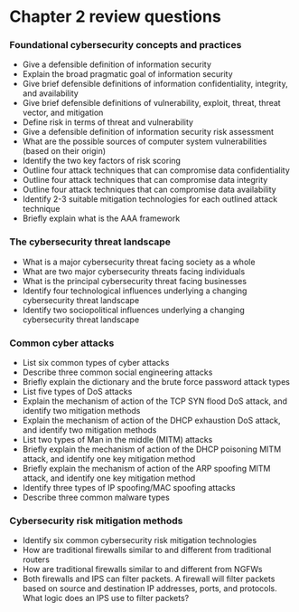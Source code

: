 # Chapter 2 review questions

### Foundational cybersecurity concepts and practices

* Give a defensible definition of information security
* Explain the broad pragmatic goal of information security
* Give brief defensible definitions of information confidentiality, integrity, and availability
* Give brief defensible definitions of vulnerability, exploit, threat, threat vector, and mitigation
* Define risk in terms of threat and vulnerability&#x20;
* Give a defensible definition of information security risk assessment
* What are the possible sources of computer system vulnerabilities (based on their origin)
* Identify the two key factors of risk scoring
* Outline four attack techniques that can compromise data confidentiality
* Outline four attack techniques that can compromise data integrity
* Outline four attack techniques that can compromise data availability
* Identify 2-3 suitable mitigation technologies for each outlined attack technique
* Briefly explain what is the AAA framework

### The cybersecurity threat landscape

* What is a major cybersecurity threat facing society as a whole
* What are two major cybersecurity threats facing individuals
* What is the principal cybersecurity threat facing businesses&#x20;
* Identify four technological influences underlying a changing cybersecurity threat landscape
* Identify two sociopolitical influences underlying a changing cybersecurity threat landscape

### Common cyber attacks

* List six common types of cyber attacks
* Describe three common social engineering attacks
* Briefly explain the dictionary and the brute force password attack types
* List five types of DoS attacks
* Explain the mechanism of action of the TCP SYN flood DoS attack, and identify two mitigation methods
* Explain the mechanism of action of the DHCP exhaustion DoS attack, and identify two mitigation methods
* List two types of Man in the middle (MITM) attacks
* Briefly explain the mechanism of action of the DHCP poisoning MITM attack, and identify one key mitigation method
* Briefly explain the mechanism of action of the ARP spoofing MITM attack, and identify one key mitigation method
* Identify three types of IP spoofing/MAC spoofing attacks
* Describe three common malware types

### Cybersecurity risk mitigation methods

* Identify six common cybersecurity risk mitigation technologies&#x20;
* How are traditional firewalls similar to and different from traditional routers
* How are traditional firewalls similar to and different from NGFWs
* Both firewalls and IPS can filter packets. A firewall will filter packets based on source and destination IP addresses, ports, and protocols. What logic does an IPS use to filter packets?

